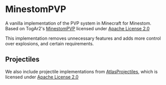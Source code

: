 # MinestomPVP
A vanilla implementation of the PVP system in Minecraft for Minestom.
Based on TogAr2's [MinestomPVP](https://github.com/TogAr2/MinestomPvP) licensed under [Apache License 2.0](https://github.com/TogAr2/MinestomPvP/blob/dfb8f0c34266386ccfefd8f0093446f036118983/LICENSE)

This implementation removes unnecessary features and adds more control over explosions, and certain requirements.

## Projectiles
We also include projectile implementations from [AtlasProjectiles](https://github.com/AtlasEngineCa/AtlasProjectiles), which is licensed under [Apache License 2.0](https://github.com/AtlasEngineCa/AtlasProjectiles/blob/71bb500cdf425dc2f5b2ab488054075ef395dd80/LICENSE)